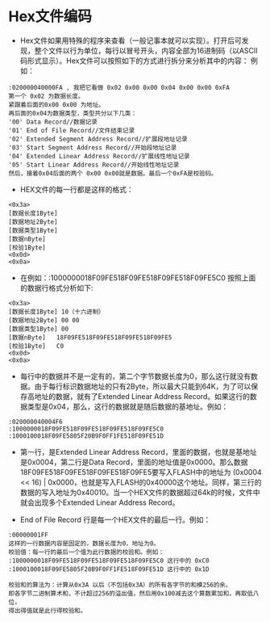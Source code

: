 # Hex文件编码


- Hex文件如果用特殊的程序来查看（一般记事本就可以实现）。打开后可发现，整个文件以行为单位，每行以冒号开头，内容全部为16进制码（以ASCII码形式显示）。Hex文件可以按照如下的方式进行拆分来分析其中的内容：
例如：
> 
    :020000040000FA , 我把它看做 0x02 0x00 0x00 0x04 0x00 0x00 0xFA
    第一个 0x02 为数据长度。
    紧跟着后面的0x00 0x00 为地址。
    再后面的0x04为数据类型，类型共分以下几类：
    '00' Data Record//数据记录
    '01' End of File Record//文件结束记录
    '02' Extended Segment Address Record//扩展段地址记录
    '03' Start Segment Address Record//开始段地址记录
    '04' Extended Linear Address Record//扩展线性地址记录
    '05' Start Linear Address Record//开始线性地址记录
    然后，接着0x04后面的两个 0x00 0x00就是数据。最后一个0xFA是校验码。


- HEX文件的每一行都是这样的格式：
> 
    <0x3a>
    [数据长度1Byte]
    [数据地址2Byte]
    [数据类型1Byte]
    [数据nByte]
    [校验1Byte]
    <0x0d>
    <0x0a>


- 在例如：:1000000018F09FE518F09FE518F09FE518F09FE5C0
按照上面的数据行格式分析如下:
> 
    <0x3a>	
    [数据长度1Byte]	10（十六进制）
    [数据地址2Byte]	00 00
    [数据类型1Byte]	00
    [数据nByte]	18F09FE518F09FE518F09FE518F09FE5
    [校验1Byte]	C0
    <0x0d>	
    <0x0a>	

- 每行中的数据并不是一定有的，第二个字节数据长度为0，那么这行就没有数据。由于每行标识数据地址的只有2Byte，所以最大只能到64K，为了可以保存高地址的数据，就有了Extended Linear Address Record。如果这行的数据类型是0x04，那么，这行的数据就是随后数据的基地址。例如：

> 
    :020000040004F6
    :1000000018F09FE518F09FE518F09FE518F09FE5C0
    :1000100018F09FE5805F20B9F0FF1FE518F09FE51D



- 第一行，是Extended Linear Address Record，里面的数据，也就是基地址是0x0004，第二行是Data Record，里面的地址值是0x0000。那么数据18F09FE518F09FE518F09FE518F09FE5要写入FLASH中的地址为 (0x0004 << 16) | 0x0000，也就是写入FLASH的0x40000这个地址。同样，第三行的数据的写入地址为0x40010。当一个HEX文件的数据超过64k的时候，文件中就会出现多个Extended Linear Address Record。

- End of File Record 行是每一个HEX文件的最后一行。例如：
> 
    :00000001FF
    这样的一行数据内容是固定的，数据长度为0，地址为0。
    校验值：每一行的最后一个值为此行数据的校验和。例如：
    :1000000018F09FE518F09FE518F09FE518F09FE5C0 这行中的 0xC0
    :1000100018F09FE5805F20B9F0FF1FE518F09FE51D 这行中的 0x1D

    校验和的算法为：计算从0x3A 以后（不包括0x3A）的所有各字节的和模256的余。
	即各字节二进制算术和，不计超过256的溢出值，然后用0x100减去这个算数累加和，再取低八位，
	得出得值就是此行得校验和。
    
